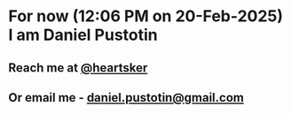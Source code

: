 # For now (12:06 PM on 20-Feb-2025) I am Daniel Pustotin
## Reach me at [@heartsker](https://t.me/heartsker)
## Or email me - daniel.pustotin@gmail.com
